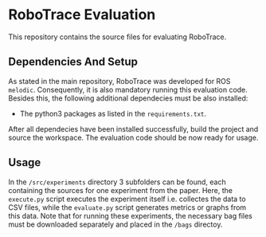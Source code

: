 <!--
Copyright (c) 2022 Fachgebiet Simulation, Systemoptimierung und Robotik, TU Darmstadt.

This file is part of RoboTrace
(see https://github.com/tu-darmstadt-ros-pkg/robo_trace) 
and is governed by a BSD-style license 
that can be found in the LICENSE file.
-->
# RoboTrace Evaluation
This repository contains the source files for evaluating RoboTrace.

## Dependencies And Setup
As stated in the main repository, RoboTrace was developed for ROS `melodic`. Consequently, it is also mandatory  running this evaluation code. Besides this, the following additional dependecies must be also installed:

- The python3 packages as listed in the `requirements.txt`.

After all dependecies have been installed successfully, build the project and source the workspace. The evaluation code should be now ready for usage.

## Usage
In the `/src/experiments` directory 3 subfolders can be found, each containing the sources for one experiment from the paper. Here, the `execute.py` script executes the experiment itself i.e. collectes the data to CSV files, while the `evaluate.py` script generates metrics or graphs from this data. Note that for running these experiments, the necessary bag files must be downloaded separately and placed in the `/bags` directoy. 